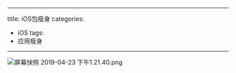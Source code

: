 
---
title:  iOS包瘦身 
categories:
- iOS
tags: 
- 应用瘦身 
---

![屏幕快照 2019-04-23 下午1.21.40.png](https://upload-images.jianshu.io/upload_images/3340896-480c6ee28376273f.png?imageMogr2/auto-orient/strip%7CimageView2/2/w/1240)
